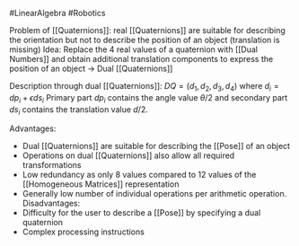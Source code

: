 #LinearAlgebra #Robotics 

Problem of [[Quaternions]]: real [[Quaternions]] are suitable for describing the orientation but not to describe the position of an object (translation is missing)
Idea: Replace the 4 real values of a quaternion with [[Dual Numbers]] and obtain additional translation components to express the position of an object -> Dual [[Quaternions]]

Description through dual [[Quaternions]]:
$DQ = (d_1, d_2, d_3, d_4)$ where $d_i = dp_i + \epsilon ds_i$
Primary part $dp_i$ contains the angle value $\theta / 2$ and secondary part $ds_i$ contains the translation value $d/2$.

Advantages:
- Dual [[Quaternions]] are suitable for describing the [[Pose]] of an object
- Operations on dual [[Quaternions]] also allow all required transformations
- Low redundancy as only 8 values compared to 12 values of the [[Homogeneous Matrices]] representation
- Generally low number of individual operations per arithmetic operation.
Disadvantages:
- Difficulty for the user to describe a [[Pose]] by specifying a dual quaternion
- Complex processing instructions